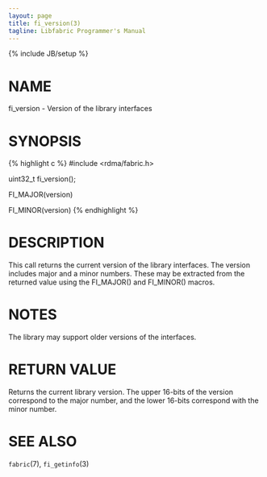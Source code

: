 ```yaml
---
layout: page
title: fi_version(3)
tagline: Libfabric Programmer's Manual
---
```

{% include JB/setup %}

# NAME

fi_version \- Version of the library interfaces

# SYNOPSIS

{% highlight c %}
#include <rdma/fabric.h>

uint32_t fi_version();

FI_MAJOR(version)

FI_MINOR(version)
{% endhighlight %}

# DESCRIPTION

This call returns the current version of the library interfaces.  The
version includes major and a minor numbers.  These may be extracted
from the returned value using the FI_MAJOR() and FI_MINOR() macros.

# NOTES

The library may support older versions of the interfaces.

# RETURN VALUE

Returns the current library version.  The upper 16-bits of the version
correspond to the major number, and the lower 16-bits correspond with
the minor number.

# SEE ALSO

`fabric`(7), `fi_getinfo`(3)
